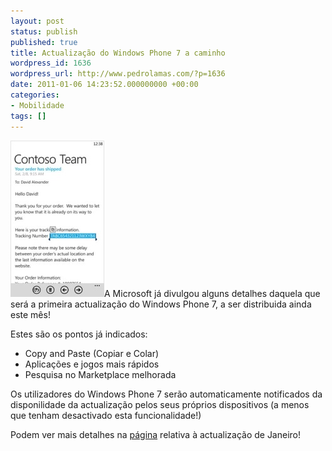 ```yaml
---
layout: post
status: publish
published: true
title: Actualização do Windows Phone 7 a caminho
wordpress_id: 1636
wordpress_url: http://www.pedrolamas.com/?p=1636
date: 2011-01-06 14:23:52.000000000 +00:00
categories:
- Mobilidade
tags: []
---
```

[![](wp-content/uploads/2011/01/WP7-January-Update-with-Copy-and-Paste.jpg "WP7 January Update with Copy and Paste")](http://www.microsoft.com/windowsphone/en-us/features/january-update.aspx)A Microsoft já divulgou alguns detalhes daquela que será a primeira actualização do Windows Phone 7, a ser distribuida ainda este mês!

Estes são os pontos já indicados:

-   Copy and Paste (Copiar e Colar)
-   Aplicações e jogos mais rápidos
-   Pesquisa no Marketplace melhorada

Os utilizadores do Windows Phone 7 serão automaticamente notificados da disponilidade da actualização pelos seus próprios dispositivos (a menos que tenham desactivado esta funcionalidade!)

Podem ver mais detalhes na [página](http://www.microsoft.com/windowsphone/en-us/features/january-update.aspx) relativa à actualização de Janeiro!
